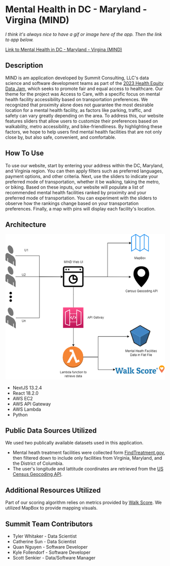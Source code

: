 # Mental Health in DC - Maryland - Virgina (MIND)
*I think it's always nice to have a gif or image here of the app. Then the link to app below.* <br>

[Link to Mental Health in DC - Maryland - Virgina (MIND)](https://mind.summitllc.us/)
## Description
MIND is am application developed by Summit Consulting, LLC's data science and software development teams as part of the [2023 Health Equity Data Jam](https://healthdata.gov/stories/s/Health-Equity-DataJam-Homepage-2023/nqx6-g6vz), which seeks to promote fair and equal access to healthcare. Our theme for the project was Access to Care, with a specific focus on mental health facility accessibility based on transportation preferences. We recognized that proximity alone does not guarantee the most desirable location for a mental health facility, as factors like parking, traffic, and safety can vary greatly depending on the area. To address this, our website features sliders that allow users to customize their preferences based on walkability, metro accessibility, and bike-friendliness. By highlighting these factors, we hope to help users find mental health facilities that are not only close by, but also safe, convenient, and comfortable.

## How To Use
To use our website, start by entering your address within the DC, Maryland, and Virginia region. You can then apply filters such as preferred languages, payment options, and other criteria. Next, use the sliders to indicate your preferred mode of transportation, whether it be walking, taking the metro, or biking. Based on these inputs, our website will populate a list of recommended mental health facilities ranked by proximity and your preferred mode of transportation. You can experiment with the sliders to observe how the rankings change based on your transportation preferences. Finally, a map with pins will display each facility's location.

## Architecture
![Architecture Diagram of MIND web application](img/HealthEquityDataJam2023.png)
- NextJS 13.2.4
- React 18.2.0
- AWS EC2
- AWS API Gateway
- AWS Lambda
- Python

## Public Data Sources Utilized
We used two publically available datasets used in this application. 
- Mental heath treatment facilities were collected form [FindTreatment.gov](https://www.findtreatment.gov), then filtered down to include only facilities from Virginia, Maryland, and the District of Columbia.
- The user's longitude and lattitude coordinates are retrieved from the [US Census Geocoding API](https://geocoding.geo.census.gov/geocoder/).

## Additional Resources Utilized
Part of our scoring algorithm relies on metrics provided by [Walk Score](https://www.walkscore.com/). We utilized MapBox to provide mapping visuals. 


## Summit Team Contributors
- Tyler Whitaker - Data Scientist
- Catherine Sun - Data Scientist
- Quan Nguyen - Software Developer
- Kyle Follendorf - Software Developer
- Scott Senkier - Data/Software Manager
